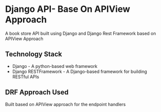 # Django API- Base On APIView Approach
A book store API built using Django and Django Rest Framework based on APIView Approach
## Technology Stack
- Django - A python-based web framework
- Django RESTFramework - A Django-based framework for building RESTful APIs
## DRF Approach Used
Built based on APIView approach for the endpoint handlers
